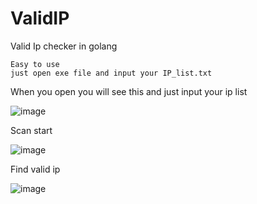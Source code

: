 # ValidIP
Valid Ip checker in golang 
```
Easy to use 
just open exe file and input your IP_list.txt 
```
When you open you will see this and just input your ip list 


![image](https://github.com/M4fiaB0y/ValidIP/assets/95071636/a36642d0-e190-4380-b734-77aab4afaedb)


Scan start 


![image](https://github.com/M4fiaB0y/ValidIP/assets/95071636/155f5691-45fb-43f5-8e65-0890f67953ee)


Find valid ip 

![image](https://github.com/M4fiaB0y/ValidIP/assets/95071636/a94d878b-f24a-47e9-9dd0-b4229dfbc607)
